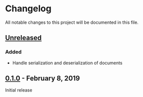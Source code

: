 # Changelog

All notable changes to this project will be documented in this file.

## [Unreleased](https://github.com/edtr-io/edtr-io/compare/0.1.0..HEAD)

### Added

- Handle serialization and deserialization of documents

## [0.1.0](https://github.com/edtr-io/edtr-io/compare/723fb79110bdeec83889a6d6bc617ce2d455d4ff..0.1.0) - February 8, 2019

Initial release
